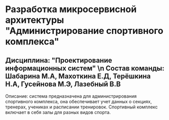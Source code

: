 # Разработка микросервисной архитектуры "Администрирование спортивного комплекса"
## Дисциплина: "Проектирование информационных систем" \n Состав команды: Шабарина М.А, Махоткина Е.Д, Терёшкина Н.А, Гусейнова М.Э, Лазебный В.В


Описание: система предназначена для администрирования спортивного комплекса, она обеспечивает учет данных о секциях, тренерах, учениках и расписании тренировок. Спортивный комплекс включает в себя залы для разных видов спорта.
